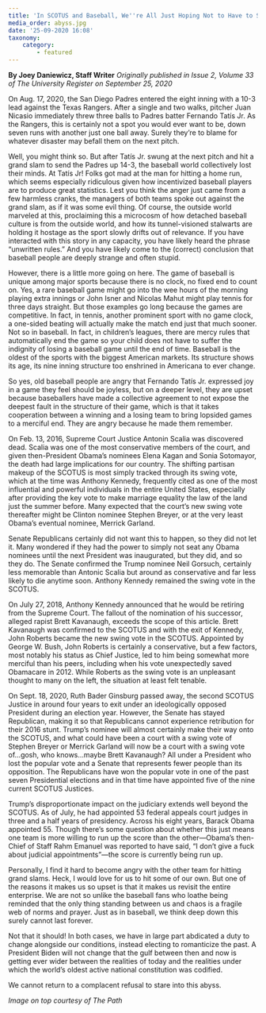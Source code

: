 ```yaml
---
title: 'In SCOTUS and Baseball, We''re All Just Hoping Not to Have to Stare Into the Abyss'
media_order: abyss.jpg
date: '25-09-2020 16:08'
taxonomy:
    category:
        - featured
---
```


**By Joey Daniewicz, Staff Writer** _Originally published in Issue 2, Volume 33 of The University Register on September 25, 2020_

On Aug. 17, 2020, the San Diego Padres entered the eight inning with a 10-3 lead against the Texas Rangers. After a single and two walks, pitcher Juan Nicasio immediately threw three balls to Padres batter Fernando Tatís Jr. As the Rangers, this is certainly not a spot you would ever want to be, down seven runs with another just one ball away. Surely they’re to blame for whatever disaster may befall them on the next pitch.

Well, you might think so. But after Tatís Jr. swung at the next pitch and hit a grand slam to send the Padres up 14-3, the baseball world collectively lost their minds. At Tatís Jr! Folks got mad at the man for hitting a home run, which seems especially ridiculous given how incentivized baseball players are to produce great statistics. Lest you think the anger just came from a few harmless cranks, the managers of both teams spoke out against the grand slam, as if it was some evil thing.
Of course, the outside world marveled at this, proclaiming this a microcosm of how detached baseball culture is from the outside world, and how its tunnel-visioned stalwarts are holding it hostage as the sport slowly drifts out of relevance. If you have interacted with this story in any capacity, you have likely heard the phrase “unwritten rules.” And you have likely come to the (correct) conclusion that baseball people are deeply strange and often stupid.

However, there is a little more going on here. The game of baseball is unique among major sports because there is no clock, no fixed end to count on. Yes, a rare baseball game might go into the wee hours of the morning playing extra innings or John Isner and Nicolas Mahut might play tennis for three days straight. But those examples go long because the games are competitive. In fact, in tennis, another prominent sport with no game clock, a one-sided beating will actually make the match end just that much sooner. Not so in baseball. In fact, in children’s leagues, there are mercy rules that automatically end the game so your child does not have to suffer the indignity of losing a baseball game until the end of time. Baseball is the oldest of the sports with the biggest American markets. Its structure shows its age, its nine inning structure too enshrined in Americana to ever change.

So yes, old baseball people are angry that Fernando Tatís Jr. expressed joy in a game they feel should be joyless, but on a deeper level, they are upset because baseballers have made a collective agreement to not expose the deepest fault in the structure of their game, which is that it takes cooperation between a winning and a losing team to bring lopsided games to a merciful end. They are angry because he made them remember.

On Feb. 13, 2016, Supreme Court Justice Antonin Scalia was discovered dead. Scalia was one of the most conservative members of the court, and given then-President Obama’s nominees Elena Kagan and Sonia Sotomayor, the death had large implications for our country. The shifting partisan makeup of the SCOTUS is most simply tracked through its swing vote, which at the time was Anthony Kennedy, frequently cited as one of the most influential and powerful individuals in the entire United States, especially after providing the key vote to make marriage equality the law of the land just the summer before. Many expected that the court’s new swing vote thereafter might be Clinton nominee Stephen Breyer, or at the very least Obama’s eventual nominee, Merrick Garland.

Senate Republicans certainly did not want this to happen, so they did not let it. Many wondered if they had the power to simply not seat any Obama nominees until the next President was inaugurated, but they did, and so they do. The Senate confirmed the Trump nominee Neil Gorsuch, certainly less memorable than Antonic Scalia but around as conservative and far less likely to die anytime soon. Anthony Kennedy remained the swing vote in the SCOTUS.

On July 27, 2018, Anthony Kennedy announced that he would be retiring from the Supreme Court. The fallout of the nomination of his successor, alleged rapist Brett Kavanaugh, exceeds the scope of this article. Brett Kavanaugh was confirmed to the SCOTUS and with the exit of Kennedy, John Roberts became the new swing vote in the SCOTUS. Appointed by George W. Bush, John Roberts is certainly a conservative, but a few factors, most notably his status as Chief Justice, led to him being somewhat more merciful than his peers, including when his vote unexpectedly saved Obamacare in 2012. While Roberts as the swing vote is an unpleasant thought to many on the left, the situation at least felt tenable.

On Sept. 18, 2020, Ruth Bader Ginsburg passed away, the second SCOTUS Justice in around four years to exit under an ideologically opposed President during an election year. However, the Senate has stayed Republican, making it so that Republicans cannot experience retribution for their 2016 stunt. Trump’s nominee will almost certainly make their way onto the SCOTUS, and what could have been a court with a swing vote of Stephen Breyer or Merrick Garland will now be a court with a swing vote of...gosh, who knows...maybe Brett Kavanaugh? All under a President who lost the popular vote and a Senate that represents fewer people than its opposition. The Republicans have won the popular vote in one of the past seven Presidential elections and in that time have appointed five of the nine current SCOTUS Justices.

Trump’s disproportionate impact on the judiciary extends well beyond the SCOTUS. As of July, he had appointed 53 federal appeals court judges in three and a half years of presidency. Across his eight years, Barack Obama appointed 55. Though there’s some question about whether this just means one team is more willing to run up the score than the other—Obama’s then-Chief of Staff Rahm Emanuel was reported to have said, “I don’t give a fuck about judicial appointments”—the score is currently being run up.

Personally, I find it hard to become angry with the other team for hitting grand slams. Heck, I would love for us to hit some of our own. But one of the reasons it makes us so upset is that it makes us revisit the entire enterprise. We are not so unlike the baseball fans who loathe being reminded that the only thing standing between us and chaos is a fragile web of norms and prayer. Just as in baseball, we think deep down this surely cannot last forever.

Not that it should! In both cases, we have in large part abdicated a duty to change alongside our conditions, instead electing to romanticize the past. A President Biden will not change that the gulf between then and now is getting ever wider between the realities of today and the realities under which the world’s oldest active 
national constitution was codified.

We cannot return to a complacent refusal to stare into this abyss.

_Image on top courtesy of The Path_

